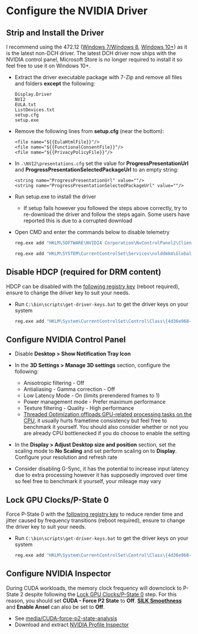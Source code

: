 # Configure the NVIDIA Driver

## Strip and Install the Driver

I recommend using the 472.12 ([Windows 7/Windows 8](https://www.nvidia.com/Download/driverResults.aspx/180606), [Windows 10+](https://www.nvidia.com/download/driverResults.aspx/180555/en-us)) as it is the latest non-DCH driver. The latest DCH driver now ships with the NVIDIA control panel, Microsoft Store is no longer required to install it so feel free to use it on Windows 10+.

- Extract the driver executable package with 7-Zip and remove all files and folders **except** the following:

  ```
  Display.Driver
  NVI2
  EULA.txt
  ListDevices.txt
  setup.cfg
  setup.exe
  ```
- Remove the following lines from **setup.cfg** (near the bottom):

  ```
  <file name="${{EulaHtmlFile}}"/>
  <file name="${{FunctionalConsentFile}}"/>
  <file name="${{PrivacyPolicyFile}}"/>
  ```
- In ``.\NVI2\presentations.cfg`` set the value for **ProgressPresentationUrl** and **ProgressPresentationSelectedPackageUrl** to an empty string:

  ```
  <string name="ProgressPresentationUrl" value=""/>
  <string name="ProgressPresentationSelectedPackageUrl" value=""/>
  ```
- Run setup.exe to install the driver

  - If setup fails however you followed the steps above correctly, try to re-download the driver and follow the steps again. Some users have reported this is due to a corrupted download
- Open CMD and enter the commands below to disable telemetry

  ```bat
  reg.exe add "HKLM\SOFTWARE\NVIDIA Corporation\NvControlPanel2\Client" /v "OptInOrOutPreference" /t REG_DWORD /d 0 /f
  ```

  ```bat
  reg.exe add "HKLM\SYSTEM\CurrentControlSet\Services\nvlddmkm\Global\Startup" /v "SendTelemetryData" /t REG_DWORD /d 0 /f
  ```

## Disable HDCP (required for DRM content)

HDCP can be disabled with the [following registry key](https://github.com/djdallmann/GamingPCSetup/blob/master/CONTENT/RESEARCH/WINDRIVERS/README.md#q-are-there-any-configuration-options-that-allow-you-to-disable-hdcp-when-using-nvidia-based-graphics-cards) (reboot required), ensure to change the driver key to suit your needs.

- Run ``C:\bin\scripts\get-driver-keys.bat`` to get the driver keys on your system

  ```bat
  reg.exe add "HKLM\System\CurrentControlSet\Control\Class\{4d36e968-e325-11ce-bfc1-08002be10318}\0000" /v "RMHdcpKeyglobZero" /t REG_DWORD /d "1" /f
  ```

## Configure NVIDIA Control Panel

- Disable **Desktop > Show Notification Tray Icon**
- In the **3D Settings > Manage 3D settings** section, configure the following:

  - Anisotropic filtering - Off
  - Antialiasing - Gamma correction - Off
  - Low Latency Mode - On (limits prerendered frames to 1)
  - Power management mode - Prefer maximum performance
  - Texture filtering - Quality - High performance
  - [Threaded Optimization offloads GPU-related processing tasks on the CPU](https://tweakguides.pcgamingwiki.com/NVFORCE_8.html), it usually hurts frametime consistency but feel free to benchmark it yourself. You should also consider whether or not you are already CPU bottlenecked if you do choose to enable the setting
- In the **Display > Adjust Desktop size and position** section, set the scaling mode to **No Scaling** and set perform scaling on to **Display**. Configure your resolution and refresh rate
- Consider disabling G-Sync, it has the potential to increase input latency due to extra processing however it has supposedly improved over time so feel free to benchmark it yourself, your mileage may vary

## Lock GPU Clocks/P-State 0

Force P-State 0 with the [following registry key](https://github.com/djdallmann/GamingPCSetup/blob/master/CONTENT/RESEARCH/WINDRIVERS/README.md#q-is-there-a-registry-setting-that-can-force-your-display-adapter-to-remain-at-its-highest-performance-state-pstate-p0) to reduce render time and jitter caused by frequency transitions (reboot required), ensure to change the driver key to suit your needs.

- Run ``C:\bin\scripts\get-driver-keys.bat`` to get the driver keys on your system

  ```bat
  reg.exe add "HKLM\System\CurrentControlSet\Control\Class\{4d36e968-e325-11ce-bfc1-08002be10318}\0000" /v "DisableDynamicPstate" /t REG_DWORD /d "1" /f
  ```

## Configure NVIDIA Inspector

During CUDA workloads, the memory clock frequency will downclock to P-State 2 despite following the [Lock GPU Clocks/P-State 0](#lock-gpu-clocksp-state-0) step. For this reason, you should set **CUDA - Force P2 State** to **Off**. [**SILK Smoothness**](https://www.avsim.com/forums/topic/552651-nvidia-setting-silk-smoothness) and **Enable Ansel** can also be set to **Off**.

- See [media/CUDA-force-p2-state-analysis](../media/cuda-force-p2-state-analysis.png)
- Download and extract [NVIDIA Profile Inspector](https://github.com/Orbmu2k/nvidiaProfileInspector)
